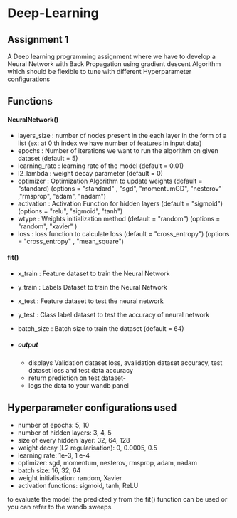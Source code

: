 # Deep-Learning
## Assignment 1

A Deep learning programming assignment where we have to develop a Neural Network with Back Propagation using gradient descent Algorithm which should be flexible to tune with different Hyperparameter configurations

## Functions 
#### NeuralNetwork() 
- layers_size : number of nodes present in the each layer in the form of a list (ex: at 0 th index we have number of features in input data)
- epochs : Number of iterations we want to run the algorithm on given dataset (default = 5)
- learning_rate : learning rate of the model (default = 0.01)
- l2_lambda : weight decay parameter (default = 0)
- optimizer : Optimization Algorithm to update weights (default = "standard) (options = "standard" , "sgd", "momentumGD", "nesterov" ,"rmsprop", "adam", "nadam")
- activation : Activation Function for hidden layers (default = "sigmoid") (options = "relu", "sigmoid", "tanh")
- wtype : Weights initialization method (default = "random") (options = "random", "xavier" )
- loss : loss function to calculate loss (default = "cross_entropy") (options = "cross_entropy" , "mean_square")

#### fit()
 - x_train : Feature dataset to train the Neural Network
 - y_train : Labels Dataset to train the Neural Network
 - x_test  : Feature dataset to test the neural network
 - y_test  : Class label dataset to test the accuracy of neural network
 - batch_size : Batch size to train the dataset (default = 64)
 
 - ##### output
   - displays Validation dataset loss, avalidation dataset accuracy, test dataset loss and test data accuracy
   - return prediction on test dataset-
   - logs the data to your wandb panel
   
## Hyperparameter configurations used
 - number of epochs: 5, 10
 - number of hidden layers:  3, 4, 5
 - size of every hidden layer:  32, 64, 128
 - weight decay (L2 regularisation): 0, 0.0005,  0.5
 - learning rate: 1e-3, 1 e-4 
 - optimizer:  sgd, momentum, nesterov, rmsprop, adam, nadam
 - batch size: 16, 32, 64
 - weight initialisation: random, Xavier
 - activation functions: sigmoid, tanh, ReLU 

to evaluate the model the predicted y from the fit() function can be used or you can refer to the wandb sweeps.
